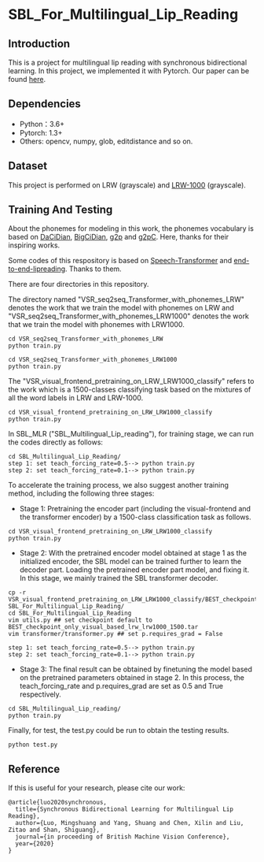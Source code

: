 # SBL_For_Multilingual_Lip_Reading
Introduction
----
This is a project for multilingual lip reading with synchronous bidirectional learning. 
In this project, we implemented it with Pytorch. Our paper can be found [here](https://vipl.ict.ac.cn/uploadfile/upload/2020093011033041.pdf).

Dependencies
----
* Python：3.6+
* Pytorch: 1.3+
* Others: opencv, numpy, glob, editdistance and so on.

Dataset
----
This project is performed on LRW (grayscale) and [LRW-1000](https://vipl.ict.ac.cn/view_database.php?id=14) (grayscale).

Training And Testing
----
About the phonemes for modeling in this work, the phonemes vocabulary is based on [DaCiDian](https://github.com/aishell-foundation/DaCiDian), 
[BigCiDian](https://github.com/speechio/BigCiDian), [g2p](https://github.com/Kyubyong/g2p) and [
g2pC](https://github.com/Kyubyong/g2pC). Here, thanks for their inspiring works. 

Some codes of this respository is based on [Speech-Transformer](https://github.com/kaituoxu/Speech-Transformer) and [end-to-end-lipreading](https://github.com/mpc001/end-to-end-lipreading). 
Thanks to them.

There are four directories in this repository. 

The directory named "VSR_seq2seq_Transformer_with_phonemes_LRW" denotes the work that we train the model with phonemes on LRW and "VSR_seq2seq_Transformer_with_phonemes_LRW1000" 
denotes the work that we train the model with phonemes with LRW1000. 
```
cd VSR_seq2seq_Transformer_with_phonemes_LRW
python train.py
```
```
cd VSR_seq2seq_Transformer_with_phonemes_LRW1000
python train.py
```
The "VSR_visual_frontend_pretraining_on_LRW_LRW1000_classify" refers to the work which is a 1500-classes classifying task based on the mixtures of all the word labels in LRW and LRW-1000. 
```
cd VSR_visual_frontend_pretraining_on_LRW_LRW1000_classify
python train.py
```
In SBL_MLR ("SBL_Multilingual_Lip_reading"), for training stage, we can run the codes directly as follows:
```
cd SBL_Multilingual_Lip_Reading/
step 1: set teach_forcing_rate=0.5--> python train.py
step 2: set teach_forcing_rate=0.1--> python train.py
```
To accelerate the training process, we also suggest another training method, including the following three stages:
* Stage 1: Pretraining the encoder part 
(including the visual-frontend and the transformer encoder) by a 1500-class classification task as follows.
```
cd VSR_visual_frontend_pretraining_on_LRW_LRW1000_classify
python train.py
```
* Stage 2: With the pretrained encoder model obtained at stage 1 as the initialized encoder, the SBL model can be trained further to learn the decoder part. 
Loading the pretrained encoder part model, and fixing it. In this stage, we mainly trained the 
SBL transformer decoder. 
```
cp -r VSR_visual_frontend_pretraining_on_LRW_LRW1000_classify/BEST_checkpoint_only_visual_based_lrw_lrw1000_1500.tar SBL_For_Multilingual_Lip_Reading/
cd SBL_For_Multilingual_Lip_Reading
vim utils.py ## set checkpoint default to BEST_checkpoint_only_visual_based_lrw_lrw1000_1500.tar
vim transformer/transformer.py ## set p.requires_grad = False

step 1: set teach_forcing_rate=0.5--> python train.py
step 2: set teach_forcing_rate=0.1--> python train.py
```
* Stage 3: The final result can be obtained by finetuning the model based on the pretrained parameters obtained in stage 2. In this process, the teach_forcing_rate and p.requires_grad are set as 0.5 and True respectively.
```
cd SBL_Multilingual_Lip_reading/
python train.py
```
Finally, for test, the test.py could be run to obtain the testing results.
```
python test.py
```

Reference
----
If this is useful for your research, please cite our work:
```
@article{luo2020synchronous,
  title={Synchronous Bidirectional Learning for Multilingual Lip Reading},
  author={Luo, Mingshuang and Yang, Shuang and Chen, Xilin and Liu, Zitao and Shan, Shiguang},
  journal={in proceeding of British Machine Vision Conference},
  year={2020}
}
```
